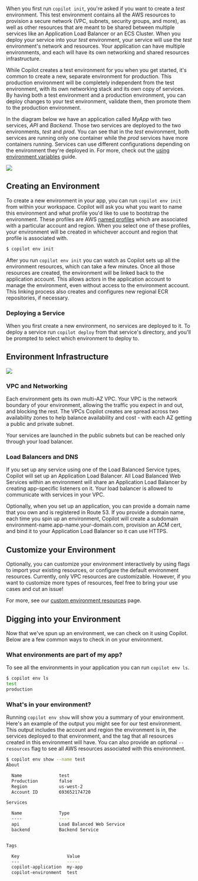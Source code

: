 When you first run `copilot init`, you're asked if you want to create a _test_ environment. This test environment contains all the AWS resources to provision a secure network (VPC, subnets, security groups, and more), as well as other resources that are meant to be shared between multiple services like an Application Load Balancer or an ECS Cluster. When you deploy your service into your _test_ environment, your service will use the _test_ environment's network and resources. Your application can have multiple environments, and each will have its own networking and shared resources infrastructure.

While Copilot creates a test environment for you when you get started, it's common to create a new, separate environment for production. This production environment will be completely independent from the test environment, with its own networking stack and its own copy of services. By having both a test environment and a production environment, you can deploy changes to your test environment, validate them, then promote them to the production environment.

In the diagram below we have an application called _MyApp_ with two services, _API_ and _Backend_. Those two services are deployed to the two environments, _test_ and _prod_. You can see that in the _test_ environment, both services are running only one container while the _prod_ services have more containers running. Services can use different configurations depending on the environment they're deployed in. For more, check out the [using environment variables](../developing/environment-variables.en.md) guide.

![](https://user-images.githubusercontent.com/879348/85873795-7da9c480-b786-11ea-9990-9604a3cc5f01.png)

## Creating an Environment

To create a new environment in your app, you can run `copilot env init` from within your workspace. Copilot will ask you what you want to name this environment and what profile you'd like to use to bootstrap the environment. These profiles are AWS [named profiles](https://docs.aws.amazon.com/cli/latest/userguide/cli-configure-profiles.html) which are associated with a particular account and region. When you select one of these profiles, your environment will be created in whichever account and region that profile is associated with.


```bash
$ copilot env init
```

After you run `copilot env init` you can watch as Copilot sets up all the environment resources, which can take a few minutes. Once all those resources are created, the environment will be linked back to the application account. This allows actors in the application account to manage the environment, even without access to the environment account. This linking process also creates and configures new regional ECR repositories, if necessary.


### Deploying a Service

When you first create a new environment, no services are deployed to it. To deploy a service run `copilot deploy` from that service's directory, and you'll be prompted to select which environment to deploy to.

## Environment Infrastructure

![](https://user-images.githubusercontent.com/879348/85873802-800c1e80-b786-11ea-8b2c-779b01abbaf4.png)


### VPC and Networking

Each environment gets its own multi-AZ VPC. Your VPC is the network boundary of your environment, allowing the traffic you expect in and out, and blocking the rest. The VPCs Copilot creates are spread across two availability zones to help balance availability and cost - with each AZ getting a public and private subnet.

Your services are launched in the public subnets but can be reached only through your load balancer.

###  Load Balancers and DNS

If you set up any service using one of the Load Balanced Service types, Copilot will set up an Application Load Balancer. All Load Balanced Web Services within an environment will share an Application Load Balancer by creating app-specific listeners on it. Your load balancer is allowed to communicate with services in your VPC.

Optionally, when you set up an application, you can provide a domain name that you own and is registered in Route 53. If you provide a domain name, each time you spin up an environment, Copilot will create a subdomain environment-name.app-name.your-domain.com, provision an ACM cert, and bind it to your Application Load Balancer so it can use HTTPS.

## Customize your Environment
Optionally, you can customize your environment interactively by using flags to import your existing resources, or configure the default environment resources. Currently, only VPC resources are customizable. However, if you want to customize more types of resources, feel free to bring your use cases and cut an issue! 

For more, see our [custom environment resources](../developing/custom-environment-resources.en.md) page.

## Digging into your Environment

Now that we've spun up an environment, we can check on it using Copilot. Below are a few common ways to check in on your environment.

### What environments are part of my app?

To see all the environments in your application you can run `copilot env ls`.

```bash
$ copilot env ls
test
production
```

### What's in your environment?

Running `copilot env show` will show you a summary of your environment. Here's an example of the output you might see for our test environment. This output includes the account and region the environment is in, the services deployed to that environment, and the tag that all resources created in this environment will have. You can also provide an optional `--resources` flag to see all AWS resources associated with this environment.

```bash
$ copilot env show --name test
About

  Name              test
  Production        false
  Region            us-west-2
  Account ID        693652174720

Services

  Name              Type
  ----              ----
  api               Load Balanced Web Service
  backend           Backend Service


Tags

  Key                  Value
  ---                  -----
  copilot-application  my-app
  copilot-environment  test
```
